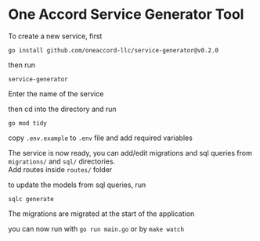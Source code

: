 # One Accord Service Generator Tool

To create a new service, first

```
go install github.com/oneaccord-llc/service-generator@v0.2.0
```

then run

```
service-generator
```

Enter the name of the service

then cd into the directory
and run

```
go mod tidy
```

copy `.env.example` to `.env` file and add required variables

The service is now ready, you can add/edit migrations and sql queries from `migrations/` and `sql/` directories.  
Add routes inside `routes/` folder

to update the models from sql queries, run

```
sqlc generate
```

The migrations are migrated at the start of the application

you can now run with `go run main.go` or by `make watch`
